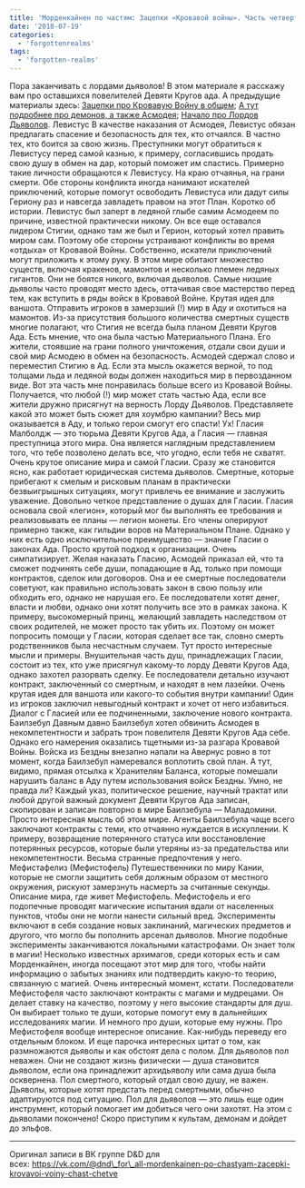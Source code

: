 ```yaml
---
title: 'Морденкайнен по частям: Зацепки «Кровавой войны». Часть четвертая'
date: '2018-07-19'
categories:
  - 'forgottenrealms'
tags:
  - 'forgotten-realms'
---
```


Пора заканчивать с лордами дьяволов! В этом материале я расскажу вам про оставшихся повелителей Девяти Кругов ада. А предыдущие материалы здесь: [Зацепки про Кровавую Войну в общем](https://adventurersleague.wordpress.com/2018/07/20/%d0%bc%d0%be%d1%80%d0%b4%d0%b5%d0%bd%d0%ba%d0%b0%d0%b9%d0%bd%d0%b5%d0%bd-%d0%bf%d0%be-%d1%87%d0%b0%d1%81%d1%82%d1%8f%d0%bc-%d0%b7%d0%b0%d1%86%d0%b5%d0%bf%d0%ba%d0%b8-%d0%ba%d1%80%d0%be%d0%b2/); [А тут подробнее про демонов, а также Асмодея](https://adventurersleague.wordpress.com/2018/07/20/%d0%bc%d0%be%d1%80%d0%b4%d0%b5%d0%bd%d0%ba%d0%b0%d0%b9%d0%bd%d0%b5%d0%bd-%d0%bf%d0%be-%d1%87%d0%b0%d1%81%d1%82%d1%8f%d0%bc-%d0%b7%d0%b0%d1%86%d0%b5%d0%bf%d0%ba%d0%b8-%d0%ba%d1%80%d0%be%d0%b2-2/); [Начало про Лордов Дьяволов](https://adventurersleague.wordpress.com/2018/07/20/%d0%bc%d0%be%d1%80%d0%b4%d0%b5%d0%bd%d0%ba%d0%b0%d0%b9%d0%bd%d0%b5%d0%bd-%d0%bf%d0%be-%d1%87%d0%b0%d1%81%d1%82%d1%8f%d0%bc-%d0%b7%d0%b0%d1%86%d0%b5%d0%bf%d0%ba%d0%b8-%d0%ba%d1%80%d0%be%d0%b2-3/). Левистус В качестве наказания от Асмодея, Левистус обязан предлагать спасение и безопасность для тех, кто отчаялся. В частно тех, кто боится за свою жизнь. Преступники могут обратиться к Левистусу перед самой казнью, к примеру, согласившись продать свою душу в обмен на дар, который поможет им спастись. Примерно такие личности обращаются к Левистусу. На краю отчаянья, на грани смерти. Обе стороны конфликта иногда нанимают искателей приключений, которые помогут освободить Левистуса или дадут силы Гериону раз и навсегда завладеть правом на этот План. Коротко об истории. Левистус был заперт в ледяной глыбе самим Асмодеем по причине, известной практически никому. Он все еще оставался лидером Стигии, однако там же был и Герион, который хотел править миром сам. Поэтому обе стороны устраивают конфликты во время «отдыха» от Кровавой Войны. Собственно, искатели приключений могут приложить к этому руку. В этом мире обитают множество существ, включая кракенов, мамонтов и несколько племен ледяных гигантов. Они не боятся никого, включая дьяволов. Самые низшие дьяволы часто проводят место здесь, оттачивая свое мастерство перед тем, как вступить в ряды войск в Кровавой Войне. Крутая идея для ваншота. Отправить игроков в замерзший (!) мир в Аду и охотиться на мамонтов. Из-за присутствия большого количества смертных существ многие полагают, что Стигия не всегда была планом Девяти Кругов Ада. Есть мнение, что она была частью Материального Плана. Его жители, стоявшие на грани полного уничтожения, отдали свои души и свой мир Асмодею в обмен на безопасность. Асмодей сдержал слово и переместил Стигию в Ад. Если эта мысль окажется верной, то под толщами льда и ледяной воды должен находиться мир в первозданном виде. Вот эта часть мне понравилась больше всего из Кровавой Войны. Получается, что любой (!) мир может стать частью Ада, если все жители дружно присягнут на верность Лорду Дьяволов. Представляете какой это может быть сюжет для хоумбрю кампании? Весь мир оказывается в Аду, и только герои смогут его спасти! Ух! Гласия Малболдж — это тюрьма Девяти Кругов Ада, а Гласия — главная преступница этого мира. Она является наглядным представлением того, что тебе позволено делать все, что угодно, если тебя не схватят. Очень крутое описание мира и самой Гласии. Сразу же становится ясно, как работает юридическая система дьяволов. Смертные, которые прибегают к смелым и рисковым планам в практически безвыигрышных ситуациях, могут привлечь ее внимание и заслужить уважение. Довольно четкое представление о душах для Гласии. Гласия основала свой «легион», который мог бы выполнять ее требования и реализовывать ее планы — легион монеты. Его члены оперируют примерно также, как гильдии воров на Материальном Плане. Однако у них есть одно исключительное преимущество — знание Гласии о законах Ада. Просто крутой подход к организации. Очень симпатизирует. Желая наказать Гласию, Асмодей приказал ей, что та сможет подчинять себе души, попадающие в Ад, только при помощи контрактов, сделок или договоров. Она и ее смертные последователи советуют, как правильно использовать закон в свою пользу или обходить его, однако не нарушая его. Ее последователи хотят денег, власти и любви, однако они хотят получить все это в рамках закона. К примеру, высокомерный принц, желающий завладеть наследством от своих родителей, не может просто так убить их. Поэтому он может попросить помощи у Гласии, которая сделает все так, словно смерть родственников была несчастным случаем. Тут просто интересные мысли и примеры. Внушительная часть душ, принадлежащих Гласии, состоит из тех, кто уже присягнул какому-то лорду Девяти Кругов Ада, однако захотел разорвать сделку. Ее последователи детально изучают контракт, заключенный со смертным, и находят в нем лазейки. Очень крутая идея для ваншота или какого-то события внутри кампании! Один из игроков заключил невыгодный контракт и хочет от него избавиться. Диалог с Гласией или ее подчиненными, заключение нового контракта. Баилзебул Давным давно Баилзебул хотел обвинить Асмодея в некомпетентности и забрать трон повелителя Девяти Кругов Ада себе. Однако его намерения оказались тщетными из-за разгара Кровавой Войны. Войска из Бездны внезапно напали на Авернус ровно в тот момент, когда Баилзебул намеревался воплотить свой план. А тут, видимо, прямая отсылка к Хранителям Баланса, которые помешали нарушить баланс в Аду путем использования войск Бездны. Умно, не правда ли? Каждый указ, политическое решение, научный трактат или любой другой важный документ Девяти Кругов Ада записан, скопирован и записан повторно в мире Баилзебула — Маладомини. Просто интересная мысль об этом мире. Агенты Баилзебула чаще всего заключают контракты с теми, кто отчаянно нуждается в искуплении. К примеру, возвращение потерянного статуса или восстановление потерянных ресурсов, которые были утеряны из-за предательства или некомпетентности. Весьма странные предпочтения у него. Мефистафелиз (Мефистофель) Путешественники по миру Кании, которые не смогли защитить себя должным образом от местного окружения, рискуют замерзнуть насмерть за считанные секунды. Описание мира, где живет Мефистофель. Мефистофель и его подопечные проводят магические испытания вдали от населенных пунктов, чтобы они не могли нанести сильный вред. Эксперименты включают в себя создание новых заклинаний, магических предметов и другого, что могло бы пополнить арсенал дьяволов. Многие подобные эксперименты заканчиваются локальными катастрофами. Он знает толк в магии! Несколько известных архимагов, среди которых есть и сам Морденкайнен, иногда посещают этот мир для того, чтобы найти информацию о забытых знаниях или подтвердить какую-то теорию, связанную с магией. Очень интересный момент, кстати. Последователи Мефистофеля часто заключают контракты с магами и мудрецами. Он делает ставку на качество, поэтому у него высокие стандарты для душ. Он выбирает только те души, которые помогут ему в дальнейших исследованиях магии. И немного про души, которые ему нужны. Про Мефистофеля вообще интересное описание. Как-нибудь переведу его отдельным блоком. И еще парочка интересных цитат о том, как размножаются дьяволы и как обстоят дела с полом. Для дьяволов пол неважен. Они не создают жизнь физически — душа становится дьяволом, если она принадлежит архидьяволу или сама душа была осквернена. Пол смертного, который отдал свою душу, не важен. Дьяволы, которые хотят предстать перед смертными, обычно адаптируются под ситуацию. Пол для дьяволов — это лишь еще один инструмент, который помогает им добиться чего они захотят. На этом с дьяволами покончено! Скоро приступим к культам, демонам и дойдет до эльфов.

---

Оригинал записи в ВК группе D&D для всех: https://vk.com/@dnd\_for\_all-mordenkainen-po-chastyam-zacepki-krovavoi-voiny-chast-chetve
